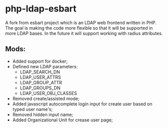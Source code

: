 # php-ldap-esbart

A fork from esbart project which is an LDAP web frontend written in PHP. The goal is making the code more flexible so that it will be supported in more LDAP bases. In the future it will support working with radius attributes.

## Mods:

* Added support for docker;
* Defined new LDAP parameters:
  * LDAP_SEARCH_DN
  * LDAP_USER_ATTRS
  * LDAP_GROUP_ATTR
  * LDAP_GROUPS_DN
  * LDAP_USER_OBJ_CLASSES
* Removed create/assisted mode;
* Added javascript autocomplete login input for create user based on typed user name's;
* Removed hidden input name;
* Added Organizational Unit for crease user page;





